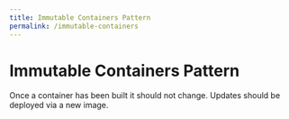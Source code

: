 ```yaml
---
title: Immutable Containers Pattern
permalink: /immutable-containers
---
```


# Immutable Containers Pattern

Once a container has been built it should not change. Updates should be deployed via a new image.
